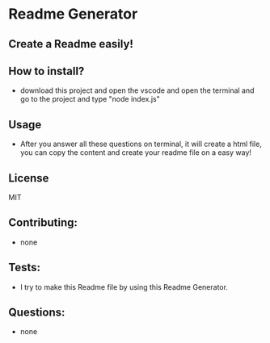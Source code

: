 # Readme Generator
## Create a Readme easily!
## How to install?
* download this project and open the vscode and open the terminal and go to the project and type "node index.js"

## Usage
* After you answer all these questions on terminal, it will create a html file, you can copy the content and create your readme file on a easy way!

## License
MIT

## Contributing:
* none

## Tests:
* I try to make this Readme file by using this Readme Generator.

## Questions:
* none